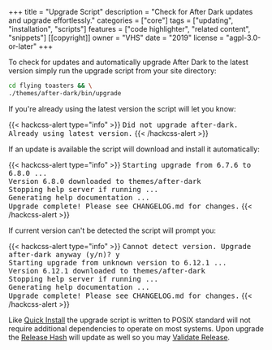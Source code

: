 +++
title = "Upgrade Script"
description = "Check for After Dark updates and upgrade effortlessly."
categories = ["core"]
tags = ["updating", "installation", "scripts"]
features = ["code highlighter", "related content", "snippets"]
[[copyright]]
  owner = "VHS"
  date = "2019"
  license = "agpl-3.0-or-later"
+++

To check for updates and automatically upgrade After Dark to the latest version simply run the upgrade script from your site directory:

```sh
cd flying toasters && \
./themes/after-dark/bin/upgrade
```

If you're already using the latest version the script will let you know:

{{< hackcss-alert type="info" >}}
<samp class="muted">Did not upgrade after-dark. Already using latest version.</samp>
{{< /hackcss-alert >}}

If an update is available the script will download and install it automatically:

{{< hackcss-alert type="info" >}}
<samp class="muted">Starting upgrade from 6.7.6 to 6.8.0 ...<br>
Version 6.8.0 downloaded to themes/after-dark<br>
Stopping help server if running ...</br>
Generating help documentation ...<br>
Upgrade complete! Please see CHANGELOG.md for changes.</samp>
{{< /hackcss-alert >}}

If current version can't be detected the script will prompt you:

{{< hackcss-alert type="info" >}}
<samp class="muted">Cannot detect version. Upgrade after-dark anyway (y/n)? y<br>
Starting upgrade from unknown version to 6.12.1 ...<br>
Version 6.12.1 downloaded to themes/after-dark<br>
Stopping help server if running ...</br>
Generating help documentation ...<br>
Upgrade complete! Please see CHANGELOG.md for changes.</samp>
{{< /hackcss-alert >}}

Like [Quick Install](../quick-install) the upgrade script is written to POSIX standard will not require additional dependencies to operate on most systems. Upon upgrade the [Release Hash](../release-hashes) will update as well so you may [Validate Release](/validate).
